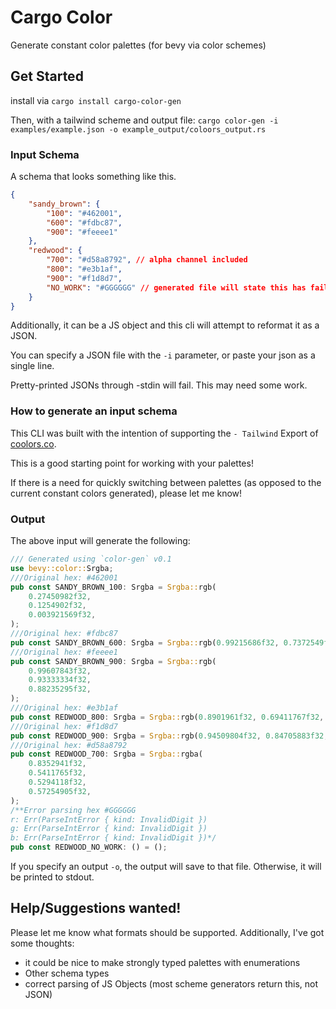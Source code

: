 # Cargo Color
Generate constant color palettes (for bevy via color schemes)

## Get Started
install via `cargo install cargo-color-gen`

Then, with a tailwind scheme and output file:
`cargo color-gen -i examples/example.json -o example_output/coloors_output.rs`

### Input Schema
A schema that looks something like this.
```json
{
    "sandy_brown": {
        "100": "#462001",
        "600": "#fdbc87",
        "900": "#feeee1"
    },
    "redwood": {
        "700": "#d58a8792", // alpha channel included
        "800": "#e3b1af",
        "900": "#f1d8d7",
        "NO_WORK": "#GGGGGG" // generated file will state this has failed
    }
}
```
Additionally, it can be a JS object and this cli will attempt to reformat it as a JSON.

You can specify a JSON file with the `-i` parameter, or paste your json as a single line.

Pretty-printed JSONs through -stdin will fail. This may need some work.

### How to generate an input schema
This CLI was built with the intention of supporting the `- Tailwind` Export of [coolors.co](https://coolors.co/generate).

This is a good starting point for working with your palettes!

If there is a need for quickly switching between palettes (as opposed to the current constant colors generated), please let me know!

### Output

The above input will generate the following:

```rust
/// Generated using `color-gen` v0.1
use bevy::color::Srgba;
///Original hex: #462001
pub const SANDY_BROWN_100: Srgba = Srgba::rgb(
    0.27450982f32,
    0.1254902f32,
    0.003921569f32,
);
///Original hex: #fdbc87
pub const SANDY_BROWN_600: Srgba = Srgba::rgb(0.99215686f32, 0.7372549f32, 0.5294118f32);
///Original hex: #feeee1
pub const SANDY_BROWN_900: Srgba = Srgba::rgb(
    0.99607843f32,
    0.93333334f32,
    0.88235295f32,
);
///Original hex: #e3b1af
pub const REDWOOD_800: Srgba = Srgba::rgb(0.8901961f32, 0.69411767f32, 0.6862745f32);
///Original hex: #f1d8d7
pub const REDWOOD_900: Srgba = Srgba::rgb(0.94509804f32, 0.84705883f32, 0.84313726f32);
///Original hex: #d58a8792
pub const REDWOOD_700: Srgba = Srgba::rgba(
    0.8352941f32,
    0.5411765f32,
    0.5294118f32,
    0.57254905f32,
);
/**Error parsing hex #GGGGGG
r: Err(ParseIntError { kind: InvalidDigit })
g: Err(ParseIntError { kind: InvalidDigit })
b: Err(ParseIntError { kind: InvalidDigit })*/
pub const REDWOOD_NO_WORK: () = ();
```

If you specify an output `-o`, the output will save to that file. Otherwise, it will be printed to stdout.

## Help/Suggestions wanted!

Please let me know what formats should be supported. Additionally, I've got some thoughts:

- it could be nice to make strongly typed palettes with enumerations
- Other schema types
- correct parsing of JS Objects (most scheme generators return this, not JSON)

